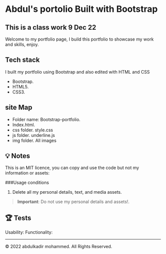 
# Abdul's portolio Built with Bootstrap

## This is a class work 9 Dec 22

Welcome to my portfolio page, I build this portfolio to showcase my work and skills, enjoy.

## Tech stack

I built my portfolio using Bootstrap and also edited with HTML and CSS

* Bootstrap.
* HTML5.
* CSS3.


## site Map
* Folder name: Bootstrap-portfolio.
* Index.html.
* css folder.
style.css
* js folder.
underline.js
* img folder.
All images


## 💡 Notes

This is an MIT licence, you can copy and use the code but not my information or assets:
 
###Usage conditions

1. Delete all my personal details, text, and media assets.




> **Important**: Do not use my personal details and assets!.


## 🏆 Tests

Usability:
Functionality: 




---

© 2022 abdulkadir mohammed. All Rights Reserved.
